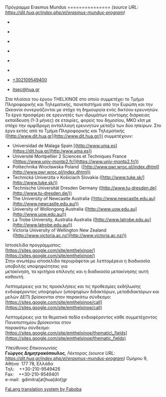 Πρόγραμμα Erasmus Mundus
===============    *(source URL: https://dit.hua.gr/index.php/el/erasmus-mundus-program)*

*   [](https://www.facebook.com/ditharokopio)
*   [](https://www.youtube.com/channel/UCEHkYirpXF1nSLxDCrfDZ4A)
*   [](https://www.linkedin.com/company/77699385)
*   [](https://www.instagram.com/dithua)

*   [](https://dit.hua.gr/index.php/el/erasmus-mundus-program)
*   [](https://dit.hua.gr/index.php/en/erasmus-mundus-program)

*   [+302109549400](tel:+302109549400)
*   [itsec@hua.gr](mailto:itsec@hua.gr)

Στα πλαίσια του έργου THELXINOE στο οποίο συμμετέχει το Τμήμα Πληροφορικής και Τηλεματικής, πανεπιστήμια από την Ευρώπη και την Ωκεανία συνεργάζονται με στόχο τη δημιουργία ενός δικτύου ερευνητών. Το έργο προσφέρει σε ερευνητές των ιδρυμάτων σύντομης διάρκειας εκπαίδευση (1-3 μήνες) σε εταιρίες, φορείς του δημοσίου, ΜΚΟ κλπ με στόχο την αμφίδρομη ανταλλαγή ερευνητών μεταξύ των δύο ηπείρων. Στο έργο εκτός από το Τμήμα Πληροφορικής και Τηλεματικής ([http://www.dit.hua.gr](http://www.dit.hua.gr/)) συμμετέχουν:

*   Universidad de Malaga Spain [(http://www.uma.es](https://dit.hua.gr/(http:/www.uma.es))
*   Université Montpellier 2 Sciences et Techniques France ([https://www.univ-montp2.fr/](https://www.univ-montp2.fr/))
*   Politechnika Wrocławska Poland  ([http://www.pwr.wroc.pl/index.dhtml](http://www.pwr.wroc.pl/index.dhtml))
*   Technická Univerzita v Košiciach Slovakia ([http://www.tuke.sk/](http://www.tuke.sk/))
*   Technische Universität Dresden Germany ([http://www.tu-dresden.de](http://www.tu-dresden.de/))
*   The University of Newcastle Australia ([http://www.newcastle.edu.au](http://www.newcastle.edu.au/))
*   University of Wollongong Australia ([http://www.uow.edu.au](http://www.uow.edu.au/))
*   La Trobe University, Australia Australia ([http://www.latrobe.edu.au](http://www.latrobe.edu.au/))
*   Victoria University of Wellington New Zealand ([http://www.victoria.ac.nz](http://www.victoria.ac.nz/))

Ιστοσελίδα προγράμματος:  
[https://sites.google.com/site/emthelxinoe/](https://sites.google.com/site/emthelxinoe/)  
Στην ανωτέρω ιστοσελίδα περιγράφεται με λεπτομέρεια η διαδικασία υποβολής υποψηφιότητας για  
μετακίνηση, τα κριτήρια επιλογής και η διαδικασία μετακίνησης αυτή καθαυτή.

Λεπτομέρειες για τις προσκλήσεις και τις προθεσμίες εκδήλωσης ενδιαφέροντος υποψηφίων (υποψηφίων διδακτόρων, μεταδιδακτόρων και μελών ΔΕΠ) βρίσκονται στον παρακάτω σύνδεσμο:  
[https://sites.google.com/site/emthelxinoe/call](https://sites.google.com/site/emthelxinoe/call)

Λεπτομέρειες για τα θεματικά πεδία ενδιαφέροντος κάθε συμμετέχοντος Πανεπιστημίου βρίσκονται στον  
παρακάτω σύνδεσμο:  
[https://sites.google.com/site/emthelxinoe/thematic\_fields](https://sites.google.com/site/emthelxinoe/thematic_fields)

_Υπεύθυνος Επικοινωνίας_  
**Γιώργος Δημητρακόπουλος**, Λέκτορας    *(source URL: https://dit.hua.gr/index.php/el/erasmus-mundus-program)*
Ομήρου 9, Αθήνα  177 78, Ελλάδα  
Τηλ:    ++30-210-9549426  
Fax:    ++30-210-9549401  
e-mail:  gdimitra\[at\]hua\[dot\]gr

[FaLang translation system by Faboba](http://www.faboba.com/ "Faboba : Création de composantJoomla")

[](https://dit.hua.gr/index.php/el/erasmus-mundus-program#)
